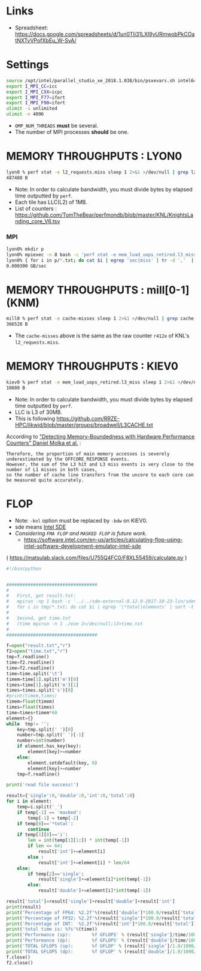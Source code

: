 # Links
- Spreadsheet: https://docs.google.com/spreadsheets/d/1un0TIi31LXI9yURmwobPkCOatNXTvVPofXbEu_W-SvA/

# Settings
```sh
source /opt/intel/parallel_studio_xe_2018.1.038/bin/psxevars.sh intel64 >/dev/null
export I_MPI_CC=icc
export I_MPI_CXX=icpc
export I_MPI_F77=ifort
export I_MPI_F90=ifort
ulimit -s unlimited
ulimit -n 4096
```

- `OMP_NUM_THREADS` **must** be several.
- The number of MPI processes **should** be one.


# MEMORY THROUGHPUTS : LYON0
```sh
lyon0 % perf stat -e l2_requests.miss sleep 1 2>&1 >/dev/null | grep l2_requests | tr -d ',' | awk '{printf ("%d B\n", $1 * 64)}'
487488 B
```

- Note: In order to calculate bandwidth, you must divide bytes by elapsed time outputted by `perf`.
- Each tile has LLC(L2) of 1MB.
- List of counters : https://github.com/TomTheBear/perfmondb/blob/master/KNL/KnightsLanding_core_V6.tsv

### MPI
```sh
lyon0% mkdir p
lyon0% mpiexec -n 8 bash -c 'perf stat -e mem_load_uops_retired.l3_miss sleep 1 >/dev/null 2>p/"$MPI_LOCALRANKID".txt'
lyon0% { for i in p/*.txt; do cat $i | egrep 'sec|miss' | tr -d ','  | sed -e 's/\s\+/ /g' | cut -d ' ' -f 2 | tr '\n' ' '; echo; done } | awk '{ s += $1 / $2 } END { printf ("%f GB/sec\n", s * 64 / (1000 ** 3)) }' 
0.000300 GB/sec
```

# MEMORY THROUGHPUTS : mill\[0-1\] (KNM)
```sh
mill0 % perf stat -e cache-misses sleep 1 2>&1 >/dev/null | grep cache-misses | tr -d ',' | awk '{printf ("%d B\n", $1 * 64)}'
366528 B
```

- The `cache-misses` above is the same as the raw counter `r412e` of KNL's `l2_requests.miss`.

# MEMORY THROUGHPUTS :  KIEV0
```sh
kiev0 % perf stat -e mem_load_uops_retired.l3_miss sleep 1 2>&1 >/dev/null | grep mem_load | tr -d ',' | awk '{printf ("%d B\n", $1 * 64)}'
10880 B
```

- Note: In order to calculate bandwidth, you must divide bytes by elapsed time outputted by `perf`.
- LLC is L3 of 30MB. 
- This is following https://github.com/RRZE-HPC/likwid/blob/master/groups/broadwell/L3CACHE.txt

According to ["Detecting Memory-Boundedness with Hardware Performance Counters" Daniel Molka et al.]( http://www.readex.eu/wp-content/uploads/2017/06/ICPE2017_authors_version.pdf ) :

```
Therefore, the proportion of main memory accesses is severely underestimated by the OFFCORE_RESPONSE events.
However, the sum of the L3 hit and L3 miss events is very close to the number of L1 misses in both cases,
so the number of cache line transfers from the uncore to each core can be measured quite accurately.
```

# FLOP
- Note: `-knl` option must be replaced by `-bdw` on KIEV0.
- sde means [Intel SDE](https://software.intel.com/en-us/articles/intel-software-development-emulator)
- _Considering `FMA FLOP` and `MASKED FLOP` is future work._
  - https://software.intel.com/en-us/articles/calculating-flop-using-intel-software-development-emulator-intel-sde

( https://matsulab.slack.com/files/U755Q4FC0/F8XL55459/calculate.py )
```py
#!/bin/python


##################################
#
#	First, get result.txt:
#	mpirun -np 1 bash -c '../../sde-external-8.12.0-2017-10-23-lin/sde64 -knl -iform 1 -omix tmp/"$MPI_LOCALRANKID".txt -- ./exe'
#	for i in tmp/*.txt; do cat $i | egrep '\*total|elements' | sort -t ' ' -k1,1 -k 2rn | uniq -w 22; done >> result.txt
#
#	Second, get time.txt
#	(time mpirun -n 1 ./exe 2>/dev/null;)2>time.txt
#
##################################

f=open("result.txt","r")
f2=open("time.txt","r")
tmp=f.readline()
time=f2.readline()
time=f2.readline()
time=time.split('\t')
timem=time[1].split('m')[0]
times=time[1].split('m')[1]
times=times.split('s')[0]
#print(timem,times)
timem=float(timem)
times=float(times)
time=times+timem*60
element={}
while  tmp!= '':
    key=tmp.split(' ')[0]
    number=tmp.split(' ')[-1]
    number=int(number)
    if element.has_key(key):
        element[key]+=number
    else:
        element.setdefault(key, 0)
        element[key]+=number
    tmp=f.readline()

print('read file success!')

result={'single':0,'double':0,'int':0,'total':0}
for i in element:
    temp=i.split('_')
    if temp[-1] == 'masked':
        temp[-1] = temp[-2]
    if temp[0]=='*total':
        continue
    if temp[1][0]=='i':
        len = int(temp[1][1:]) * int(temp[-1])
        if len <= 64:
            result['int']+=element[i]
        else :
            result['int']+=element[i] * len/64
    else:
        if temp[2]=='single':
            result['single']+=element[i]*int(temp[-1])
        else: 
            result['double']+=element[i]*int(temp[-1])

result['total']=result['single']+result['double']+result['int']
print(result)
print('Percentage of FP64: %2.2f'%(result['double']*100.0/result['total']))
print('Percentage of FP32: %2.2f'%(result['single']*100.0/result['total']))
print('Percentage of INT:  %2.2f'%(result['int']*100.0/result['total']))
print('total time is: %fs'%(time))
print('Performance (sp):        %f GFLOPS' % (result['single']/time/1000/1000/1000))
print('Performance (dp):        %f GFLOPS' % (result['double']/time/1000/1000/1000))
print('TOTAL GFLOPS (sp):       %f GFLOP' % (result['single']/1.0/1000/1000/1000))
print('TOTAL GFLOPS (dp):       %f GFLOP' % (result['double']/1.0/1000/1000/1000))
f.close()
f2.close()
```
